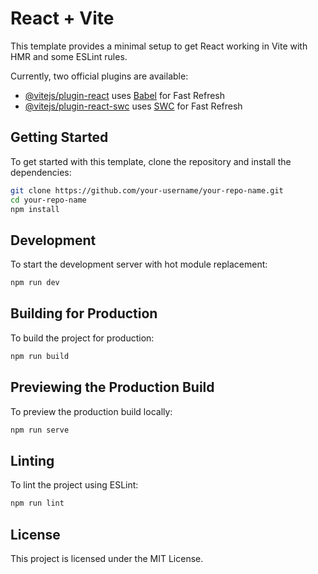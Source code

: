 # React + Vite

This template provides a minimal setup to get React working in Vite with HMR and some ESLint rules.

Currently, two official plugins are available:

- [@vitejs/plugin-react](https://github.com/vitejs/vite-plugin-react/blob/main/packages/plugin-react/README.md) uses [Babel](https://babeljs.io/) for Fast Refresh
- [@vitejs/plugin-react-swc](https://github.com/vitejs/vite-plugin-react-swc) uses [SWC](https://swc.rs/) for Fast Refresh
## Getting Started

To get started with this template, clone the repository and install the dependencies:

```bash
git clone https://github.com/your-username/your-repo-name.git
cd your-repo-name
npm install
```

## Development

To start the development server with hot module replacement:

```bash
npm run dev
```

## Building for Production

To build the project for production:

```bash
npm run build
```

## Previewing the Production Build

To preview the production build locally:

```bash
npm run serve
```

## Linting

To lint the project using ESLint:

```bash
npm run lint
```

## License

This project is licensed under the MIT License.